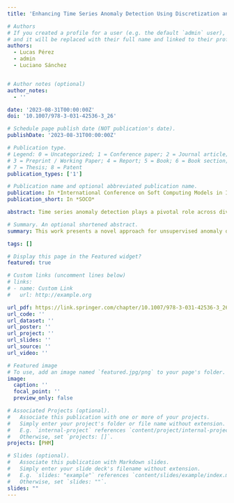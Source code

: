 ```yaml
---
title: 'Enhancing Time Series Anomaly Detection Using Discretization and Word Embeddings'

# Authors
# If you created a profile for a user (e.g. the default `admin` user), write the username (folder name) here
# and it will be replaced with their full name and linked to their profile.
authors:
  - Lucas Pérez
  - admin
  - Luciano Sánchez


# Author notes (optional)
author_notes:
  - ''

date: '2023-08-31T00:00:00Z'
doi: '10.1007/978-3-031-42536-3_26'

# Schedule page publish date (NOT publication's date).
publishDate: '2023-08-31T00:00:00Z'

# Publication type.
# Legend: 0 = Uncategorized; 1 = Conference paper; 2 = Journal article;
# 3 = Preprint / Working Paper; 4 = Report; 5 = Book; 6 = Book section;
# 7 = Thesis; 8 = Patent
publication_types: ['1']

# Publication name and optional abbreviated publication name.
publication: In *International Conference on Soft Computing Models in Industrial and Environmental Applications*
publication_short: In *SOCO*

abstract: Time series anomaly detection plays a pivotal role across diverse fields, including cybersecurity, healthcare and industrial monitoring. While Machine Learning and Deep Learning approaches have shown remarkable performance in these problems, finding a balance between simplicity and accuracy remains a persistent challenge. Also, although the potential of NLP methods is heavily expanding, their application in time series analysis is still to be explored, which could benefit greatly due to the properties of latent features. In this paper, we propose WETAD, a novel approach for unsupervised anomaly detection based on the representation of time series data as text, in order to leverage the use of well-established word embeddings. To showcase the performance of the model a series of experiments were conducted on a diverse set of anomaly detection datasets widely used in the literature. Results demonstrate our approach can compete and even outperform state-of-the-art approaches with a simple, yet effective model.

# Summary. An optional shortened abstract.
summary: This work presents a novel approach for unsupervised anomaly detection based on word embeddings using time series data represented as text.

tags: []

# Display this page in the Featured widget?
featured: true

# Custom links (uncomment lines below)
# links:
# - name: Custom Link
#   url: http://example.org

url_pdf: https://link.springer.com/chapter/10.1007/978-3-031-42536-3_26
url_code: ''
url_dataset: ''
url_poster: ''
url_project: ''
url_slides: ''
url_source: ''
url_video: ''

# Featured image
# To use, add an image named `featured.jpg/png` to your page's folder.
image:
  caption: ''
  focal_point: ''
  preview_only: false

# Associated Projects (optional).
#   Associate this publication with one or more of your projects.
#   Simply enter your project's folder or file name without extension.
#   E.g. `internal-project` references `content/project/internal-project/index.md`.
#   Otherwise, set `projects: []`.
projects: [PHM]

# Slides (optional).
#   Associate this publication with Markdown slides.
#   Simply enter your slide deck's filename without extension.
#   E.g. `slides: "example"` references `content/slides/example/index.md`.
#   Otherwise, set `slides: ""`.
slides: ""
---
```

